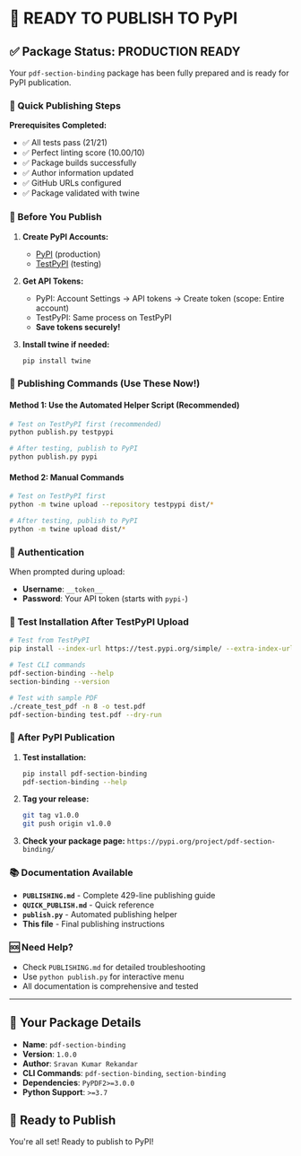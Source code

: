 # 🚀 READY TO PUBLISH TO PyPI

## ✅ Package Status: PRODUCTION READY

Your `pdf-section-binding` package has been fully prepared and is ready for PyPI publication.

### 🎯 Quick Publishing Steps

**Prerequisites Completed:**

- ✅ All tests pass (21/21)
- ✅ Perfect linting score (10.00/10)
- ✅ Package builds successfully
- ✅ Author information updated
- ✅ GitHub URLs configured
- ✅ Package validated with twine

### 🚨 Before You Publish

1. **Create PyPI Accounts:**
   - [PyPI](https://pypi.org/account/register/) (production)
   - [TestPyPI](https://test.pypi.org/account/register/) (testing)

2. **Get API Tokens:**
   - PyPI: Account Settings → API tokens → Create token (scope: Entire account)
   - TestPyPI: Same process on TestPyPI
   - **Save tokens securely!**

3. **Install twine if needed:**

   ```bash
   pip install twine
   ```

### 🎯 Publishing Commands (Use These Now!)

#### Method 1: Use the Automated Helper Script (Recommended)

```bash
# Test on TestPyPI first (recommended)
python publish.py testpypi

# After testing, publish to PyPI
python publish.py pypi
```

#### Method 2: Manual Commands

```bash
# Test on TestPyPI first
python -m twine upload --repository testpypi dist/*

# After testing, publish to PyPI
python -m twine upload dist/*
```

### 🔐 Authentication

When prompted during upload:

- **Username**: `__token__`
- **Password**: Your API token (starts with `pypi-`)

### 🧪 Test Installation After TestPyPI Upload

```bash
# Test from TestPyPI
pip install --index-url https://test.pypi.org/simple/ --extra-index-url https://pypi.org/simple/ pdf-section-binding

# Test CLI commands
pdf-section-binding --help
section-binding --version

# Test with sample PDF
./create_test_pdf -n 8 -o test.pdf
pdf-section-binding test.pdf --dry-run
```

### 🎉 After PyPI Publication

1. **Test installation:**

   ```bash
   pip install pdf-section-binding
   pdf-section-binding --help
   ```

2. **Tag your release:**

   ```bash
   git tag v1.0.0
   git push origin v1.0.0
   ```

3. **Check your package page:**
   `https://pypi.org/project/pdf-section-binding/`

### 📚 Documentation Available

- **`PUBLISHING.md`** - Complete 429-line publishing guide
- **`QUICK_PUBLISH.md`** - Quick reference
- **`publish.py`** - Automated publishing helper
- **This file** - Final publishing instructions

### 🆘 Need Help?

- Check `PUBLISHING.md` for detailed troubleshooting
- Use `python publish.py` for interactive menu
- All documentation is comprehensive and tested

---

## 🎯 Your Package Details

- **Name**: `pdf-section-binding`
- **Version**: `1.0.0`
- **Author**: `Sravan Kumar Rekandar`
- **CLI Commands**: `pdf-section-binding`, `section-binding`
- **Dependencies**: `PyPDF2>=3.0.0`
- **Python Support**: `>=3.7`

## 🚀 Ready to Publish

You're all set! Ready to publish to PyPI!
